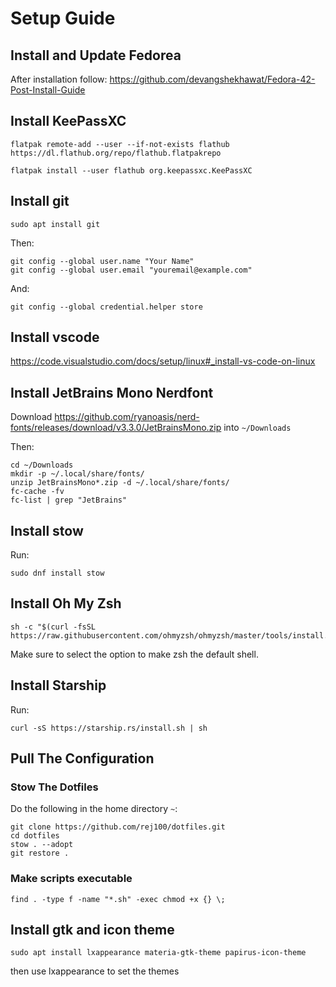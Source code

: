 # Setup Guide

## Install and Update Fedorea
After installation follow: https://github.com/devangshekhawat/Fedora-42-Post-Install-Guide

## Install KeePassXC
```
flatpak remote-add --user --if-not-exists flathub https://dl.flathub.org/repo/flathub.flatpakrepo
```

```
flatpak install --user flathub org.keepassxc.KeePassXC
```

## Install git
```
sudo apt install git
```

Then:
```
git config --global user.name "Your Name"
git config --global user.email "youremail@example.com"
```
And:
```
git config --global credential.helper store
```

## Install vscode
https://code.visualstudio.com/docs/setup/linux#_install-vs-code-on-linux

## Install JetBrains Mono Nerdfont
Download https://github.com/ryanoasis/nerd-fonts/releases/download/v3.3.0/JetBrainsMono.zip into `~/Downloads`

Then:
```
cd ~/Downloads
mkdir -p ~/.local/share/fonts/
unzip JetBrainsMono*.zip -d ~/.local/share/fonts/
fc-cache -fv
fc-list | grep "JetBrains"
```

## Install stow
Run:
```
sudo dnf install stow
```

## Install Oh My Zsh
```
sh -c "$(curl -fsSL https://raw.githubusercontent.com/ohmyzsh/ohmyzsh/master/tools/install.sh)"
```
Make sure to select the option to make zsh the default shell.

## Install Starship
Run:
```
curl -sS https://starship.rs/install.sh | sh
```

## Pull The Configuration
### Stow The Dotfiles
Do the following in the home directory `~`:

```
git clone https://github.com/rej100/dotfiles.git
cd dotfiles
stow . --adopt
git restore .
```

### Make scripts executable
```
find . -type f -name "*.sh" -exec chmod +x {} \;
```

## Install gtk and icon theme
```
sudo apt install lxappearance materia-gtk-theme papirus-icon-theme
```

then use lxappearance to set the themes